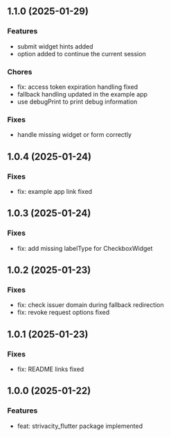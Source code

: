 ## 1.1.0 (2025-01-29)

### Features

- submit widget hints added
- option added to continue the current session

### Chores

- fix: access token expiration handling fixed
- fallback handling updated in the example app
- use debugPrint to print debug information

### Fixes

- handle missing widget or form correctly

## 1.0.4 (2025-01-24)

### Fixes

- fix: example app link fixed

## 1.0.3 (2025-01-24)

### Fixes

- fix: add missing labelType for CheckboxWidget

## 1.0.2 (2025-01-23)

### Fixes

- fix: check issuer domain during fallback redirection
- fix: revoke request options fixed

## 1.0.1 (2025-01-23)

### Fixes

- fix: README links fixed

## 1.0.0 (2025-01-22)

### Features

- feat: strivacity_flutter package implemented
